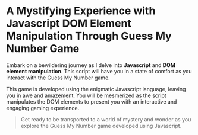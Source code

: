 <!-- @format -->

# A Mystifying Experience with Javascript DOM Element Manipulation Through Guess My Number Game

Embark on a bewildering journey as I delve into **Javascript** and **DOM element manipulation**. This script will have you in a state of comfort as you interact with the Guess My Number game.

This game is developed using the enigmatic Javascript language, leaving you in awe and amazement. You will be mesmerized as the script manipulates the DOM elements to present you with an interactive and engaging gaming experience.

> Get ready to be transported to a world of mystery and wonder as you explore the Guess My Number game developed using Javascript.
